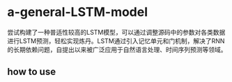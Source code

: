 # a-general-LSTM-model

尝试构建了一种普适性较高的LSTM模型，可以通过调整源码中的参数对各类数据进行LSTM预测，轻松实现炼丹。LSTM通过引入记忆单元和门机制，解决了RNN的长期依赖问题，自提出以来被广泛应用于自然语言处理、时间序列预测等领域。

## how to use

